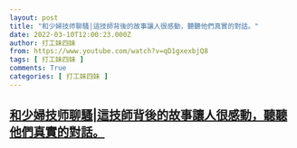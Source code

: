 ```yaml
---
layout: post
title: "和少婦技师聊騷|這技師背後的故事讓人很感動，聽聽他們真實的對話。"
date: 2022-03-10T12:00:23.000Z
author: 打工妹四妹
from: https://www.youtube.com/watch?v=qD1gxexbjQ8
tags: [ 打工妹四妹 ]
comments: True
categories: [ 打工妹四妹 ]
---
```

<!--1646913623000-->
[和少婦技师聊騷|這技師背後的故事讓人很感動，聽聽他們真實的對話。](https://www.youtube.com/watch?v=qD1gxexbjQ8)
------

<div>

</div>
